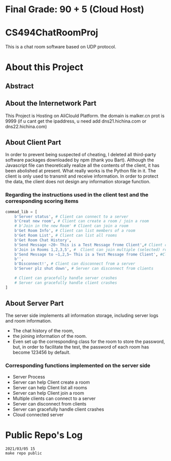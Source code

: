 # Final Grade: 90 + 5 (Cloud Host)
# CS494ChatRoomProj
This is a chat room software based on UDP protocol. 
# About this Project
## Abstract

## About the Internetwork Part
This Project is Hosting on AliClould Platform. the domain is malker.cn prot is 9999 (if u cant get the ipaddress, u need add dns21.hichina.com or dns22.hichina.com) 
## About Client Part
In order to prevent being suspected of cheating, I deleted all third-party software packages downloaded by npm (thank you Bart). Although the Javascript file can theoretically realize all the contents of the client, it has been abolished at present. What really works is the Python file in it. The client is only used to transmit and receive information. In order to protect the data, the client does not design any information storage function.
### Regarding the instructions used in the client test and the corresponding scoring items
```Python 3
commad_lib = [
    b'Server status', # Client can connect to a server
    b'Creat new room', # Client can create a room / join a room
    # b'Join in the new Room' # Client can join a room
    b'Get Room Info', # Client can list members of a room
    b'Get Room List', # Client can list all rooms
    b'Get Room Chat History', 
    b'Send Message ~20~ This is a Test Message frome Client',# Client can send messages to a room
    b'Join in Rooms 1,2,3,5', #  Client can join multiple (selected) rooms
    b'Send Message to ~1,2,5~ This is a Test Message frome Client', #Client can send distinct messages to multiple (selected) rooms
    b'',
    b'Disconnect!', # Client can disconnect from a server
    b'Server plz shut down', # Server can disconnect from clients
   
    # Client can gracefully handle server crashes
    # Server can gracefully handle client crashes
]
```
## About Server Part
The server side implements all information storage, including server logs and room information. 
* The chat history of the room, 
* the joining information of the room. 
* Even set up the corresponding class for the room to store the password, but, in order to facilitate the test, the password of each room has become 123456 by default.
###  Corresponding functions implemented on the server side
* Server Process
* Server can help Client create a room
* Server can help Client list all rooms
* Server can help Client join a room
* Multiple clients can connect to a server
* Server can disconnect from clients
* Server can gracefully handle client crashes
* Cloud connected server
# Public Repo's Log
```
2021/03/05 15
make repo public
```
